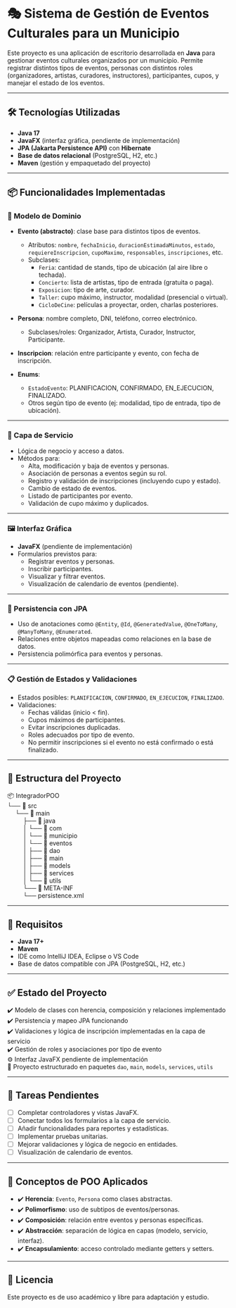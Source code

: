 # 🎭 Sistema de Gestión de Eventos Culturales para un Municipio

Este proyecto es una aplicación de escritorio desarrollada en **Java** para gestionar eventos culturales organizados por un municipio. Permite registrar distintos tipos de eventos, personas con distintos roles (organizadores, artistas, curadores, instructores), participantes, cupos, y manejar el estado de los eventos.

---

## 🛠️ Tecnologías Utilizadas

- **Java 17**
- **JavaFX** (interfaz gráfica, pendiente de implementación)
- **JPA (Jakarta Persistence API)** con **Hibernate**
- **Base de datos relacional** (PostgreSQL, H2, etc.)
- **Maven** (gestión y empaquetado del proyecto)

---

## 📦 Funcionalidades Implementadas

### 🧱 Modelo de Dominio

- **Evento (abstracto)**: clase base para distintos tipos de eventos.
  - Atributos: `nombre`, `fechaInicio`, `duracionEstimadaMinutos`, `estado`, `requiereInscripcion`, `cupoMaximo`, `responsables`, `inscripciones`, etc.
  - Subclases:
    - `Feria`: cantidad de stands, tipo de ubicación (al aire libre o techada).
    - `Concierto`: lista de artistas, tipo de entrada (gratuita o paga).
    - `Exposicion`: tipo de arte, curador.
    - `Taller`: cupo máximo, instructor, modalidad (presencial o virtual).
    - `CicloDeCine`: películas a proyectar, orden, charlas posteriores.

- **Persona**: nombre completo, DNI, teléfono, correo electrónico.
  - Subclases/roles: Organizador, Artista, Curador, Instructor, Participante.

- **Inscripcion**: relación entre participante y evento, con fecha de inscripción.

- **Enums**: 
  - `EstadoEvento`: PLANIFICACION, CONFIRMADO, EN_EJECUCION, FINALIZADO.
  - Otros según tipo de evento (ej: modalidad, tipo de entrada, tipo de ubicación).

---

### 🔁 Capa de Servicio

- Lógica de negocio y acceso a datos.
- Métodos para:
  - Alta, modificación y baja de eventos y personas.
  - Asociación de personas a eventos según su rol.
  - Registro y validación de inscripciones (incluyendo cupo y estado).
  - Cambio de estado de eventos.
  - Listado de participantes por evento.
  - Validación de cupo máximo y duplicados.

---

### 🖼️ Interfaz Gráfica

- **JavaFX** (pendiente de implementación)
- Formularios previstos para:
  - Registrar eventos y personas.
  - Inscribir participantes.
  - Visualizar y filtrar eventos.
  - Visualización de calendario de eventos (pendiente).

---

### 🧩 Persistencia con JPA

- Uso de anotaciones como `@Entity`, `@Id`, `@GeneratedValue`, `@OneToMany`, `@ManyToMany`, `@Enumerated`.
- Relaciones entre objetos mapeadas como relaciones en la base de datos.
- Persistencia polimórfica para eventos y personas.

---

### 📋 Gestión de Estados y Validaciones

- Estados posibles: `PLANIFICACION`, `CONFIRMADO`, `EN_EJECUCION`, `FINALIZADO`.
- Validaciones:
  - Fechas válidas (inicio < fin).
  - Cupos máximos de participantes.
  - Evitar inscripciones duplicadas.
  - Roles adecuados por tipo de evento.
  - No permitir inscripciones si el evento no está confirmado o está finalizado.

---

## 📂 Estructura del Proyecto

📦 IntegradorPOO  
└── 📁 src  
&emsp; └── 📁 main  
&emsp; &emsp; ├── 📁 java  
&emsp; &emsp; │   └── 📁 com  
&emsp; &emsp; │       └── 📁 municipio  
&emsp; &emsp; │           └── 📁 eventos  
&emsp; &emsp; │               ├── 📁 dao  
&emsp; &emsp; │               ├── 📁 main  
&emsp; &emsp; │               ├── 📁 models  
&emsp; &emsp; │               ├── 📁 services  
&emsp; &emsp; │               └── 📁 utils  
&emsp; &emsp; └── 📁 META-INF  
&emsp; &emsp;     └── persistence.xml  

---

## 📌 Requisitos

- **Java 17+**
- **Maven**
- IDE como IntelliJ IDEA, Eclipse o VS Code
- Base de datos compatible con JPA (PostgreSQL, H2, etc.)

---

## ✅ Estado del Proyecto

✔️ Modelo de clases con herencia, composición y relaciones implementado  
✔️ Persistencia y mapeo JPA funcionando  
✔️ Validaciones y lógica de inscripción implementadas en la capa de servicio  
✔️ Gestión de roles y asociaciones por tipo de evento  
⚙️ Interfaz JavaFX pendiente de implementación  
📁 Proyecto estructurado en paquetes `dao`, `main`, `models`, `services`, `utils`  

---

## 📌 Tareas Pendientes

- [ ] Completar controladores y vistas JavaFX.
- [ ] Conectar todos los formularios a la capa de servicio.
- [ ] Añadir funcionalidades para reportes y estadísticas.
- [ ] Implementar pruebas unitarias.
- [ ] Mejorar validaciones y lógica de negocio en entidades.
- [ ] Visualización de calendario de eventos.

---

## 🧠 Conceptos de POO Aplicados

- ✔️ **Herencia**: `Evento`, `Persona` como clases abstractas.
- ✔️ **Polimorfismo**: uso de subtipos de eventos/personas.
- ✔️ **Composición**: relación entre eventos y personas específicas.
- ✔️ **Abstracción**: separación de lógica en capas (modelo, servicio, interfaz).
- ✔️ **Encapsulamiento**: acceso controlado mediante getters y setters.

---

## 📜 Licencia

Este proyecto es de uso académico y libre para adaptación y estudio.